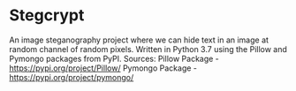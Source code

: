 # Stegcrypt
An image steganography project where we can hide text in an image at random channel of random pixels. Written in Python 3.7 using the Pillow and Pymongo packages from PyPI.
Sources:
Pillow Package - https://pypi.org/project/Pillow/
Pymongo Package - https://pypi.org/project/pymongo/
